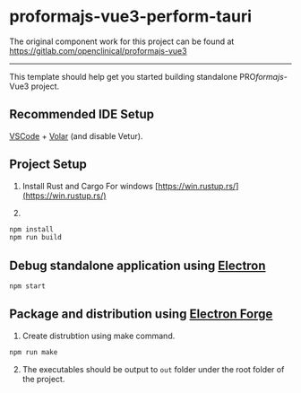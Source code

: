 # proformajs-vue3-perform-tauri

The original component work for this project can be found at https://gitlab.com/openclinical/proformajs-vue3

---

This template should help get you started building standalone PRO<i>formajs</i>-Vue3 project.

## Recommended IDE Setup

[VSCode](https://code.visualstudio.com/) + [Volar](https://marketplace.visualstudio.com/items?itemName=Vue.volar) (and disable Vetur).

## Project Setup
1. Install Rust and Cargo
For windows
[https://win.rustup.rs/](https://win.rustup.rs/)

2.
```sh
npm install
npm run build
```

## Debug standalone application using [Electron](https://www.electronjs.org/)

```sh
npm start
```

## Package and distribution using [Electron Forge](https://www.electronforge.io/)

1. Create distrubtion using make command.

```sh
npm run make
```

2. The executables should be output to `out` folder under the root folder of the project.
